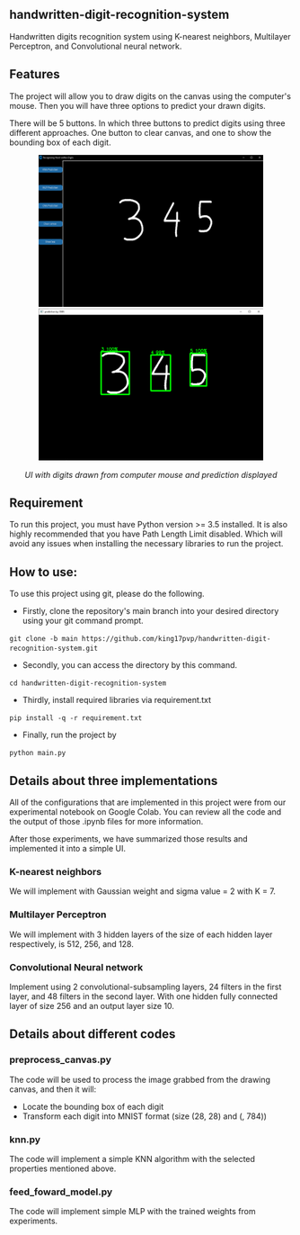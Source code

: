 ## handwritten-digit-recognition-system
Handwritten digits recognition system using K-nearest neighbors, Multilayer Perceptron, and Convolutional neural network.

## Features
The project will allow you to draw digits on the canvas using the computer's mouse. Then you will have three options to predict your drawn digits.

There will be 5 buttons. In which three buttons to predict digits using three different approaches. One button to clear canvas, and one to show the bounding box of each digit.

<p align="center">
  <img src="ExamplePrediction.png" alt = "UI" title = "UI with drawn digits" width="400" height="270" >
  <img src="ExamplePrediction2.png" alt = "Prediction example with CNN" title = "Prediction example with CNN" width="400" height="270" >
  
</p>

<p align="center">
   <em>UI with digits drawn from computer mouse and prediction displayed</em>
</p>


## Requirement
To run this project, you must have Python version >= 3.5 installed. It is also highly recommended that you have Path Length Limit disabled. Which will avoid any issues when installing the necessary libraries to run the project.

## How to use: 
To use this project using git, please do the following.
* Firstly, clone the repository's main branch into your desired directory using your git command prompt.

```git clone -b main https://github.com/king17pvp/handwritten-digit-recognition-system.git```
* Secondly, you can access the directory by this command.

```cd handwritten-digit-recognition-system```

* Thirdly, install required libraries via requirement.txt

```pip install -q -r requirement.txt```
* Finally, run the project by 

```python main.py```

## Details about three implementations
All of the configurations that are implemented in this project were from our experimental notebook on Google Colab. You can review all the code and the output of those .ipynb files for more information.

After those experiments, we have summarized those results and implemented it into a simple UI.

### K-nearest neighbors
We will implement with Gaussian weight and sigma value = 2 with K = 7.

### Multilayer Perceptron
We will implement with 3 hidden layers of the size of each hidden layer respectively, is 512, 256, and 128.

### Convolutional Neural network

Implement using 2 convolutional-subsampling layers, 24 filters in the first layer, and 48 filters in the second layer. With one hidden fully connected layer of size 256 and an output layer size 10.

## Details about different codes
### preprocess_canvas.py

The code will be used to process the image grabbed from the drawing canvas, and then it will:
* Locate the bounding box of each digit
* Transform each digit into MNIST format (size (28, 28) and (, 784))
### knn.py
The code will implement a simple KNN algorithm with the selected properties mentioned above.

### feed_foward_model.py
The code will implement simple MLP with the trained weights from experiments.

